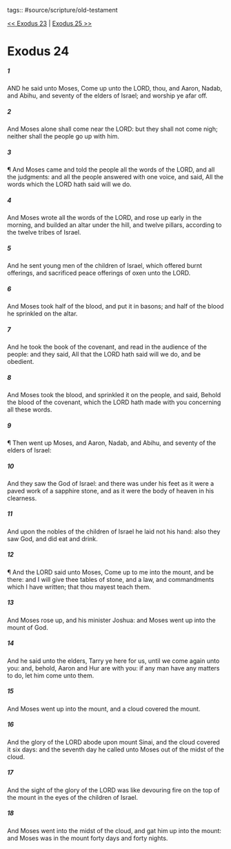 tags:: #source/scripture/old-testament

[<< Exodus 23](source/scripture/old-testament/02_Exodus/Exodus_23.md) | [Exodus 25 >>](source/scripture/old-testament/02_Exodus/Exodus_25.md)

# Exodus 24

##### 1

AND he said unto Moses, Come up unto the LORD, thou, and Aaron, Nadab, and Abihu, and seventy of the elders of Israel; and worship ye afar off.

##### 2

And Moses alone shall come near the LORD: but they shall not come nigh; neither shall the people go up with him.

##### 3

¶ And Moses came and told the people all the words of the LORD, and all the judgments: and all the people answered with one voice, and said, All the words which the LORD hath said will we do.

##### 4

And Moses wrote all the words of the LORD, and rose up early in the morning, and builded an altar under the hill, and twelve pillars, according to the twelve tribes of Israel.

##### 5

And he sent young men of the children of Israel, which offered burnt offerings, and sacrificed peace offerings of oxen unto the LORD.

##### 6

And Moses took half of the blood, and put it in basons; and half of the blood he sprinkled on the altar.

##### 7

And he took the book of the covenant, and read in the audience of the people: and they said, All that the LORD hath said will we do, and be obedient.

##### 8

And Moses took the blood, and sprinkled it on the people, and said, Behold the blood of the covenant, which the LORD hath made with you concerning all these words.

##### 9

¶ Then went up Moses, and Aaron, Nadab, and Abihu, and seventy of the elders of Israel:

##### 10

And they saw the God of Israel: and there was under his feet as it were a paved work of a sapphire stone, and as it were the body of heaven in his clearness.

##### 11

And upon the nobles of the children of Israel he laid not his hand: also they saw God, and did eat and drink.

##### 12

¶ And the LORD said unto Moses, Come up to me into the mount, and be there: and I will give thee tables of stone, and a law, and commandments which I have written; that thou mayest teach them.

##### 13

And Moses rose up, and his minister Joshua: and Moses went up into the mount of God.

##### 14

And he said unto the elders, Tarry ye here for us, until we come again unto you: and, behold, Aaron and Hur are with you: if any man have any matters to do, let him come unto them.

##### 15

And Moses went up into the mount, and a cloud covered the mount.

##### 16

And the glory of the LORD abode upon mount Sinai, and the cloud covered it six days: and the seventh day he called unto Moses out of the midst of the cloud.

##### 17

And the sight of the glory of the LORD was like devouring fire on the top of the mount in the eyes of the children of Israel.

##### 18

And Moses went into the midst of the cloud, and gat him up into the mount: and Moses was in the mount forty days and forty nights.
